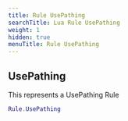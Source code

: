```yaml
---
title: Rule UsePathing
searchTitle: Lua Rule UsePathing
weight: 1
hidden: true
menuTitle: Rule UsePathing
---
```

## UsePathing

This represents a UsePathing Rule
```lua
Rule.UsePathing
```